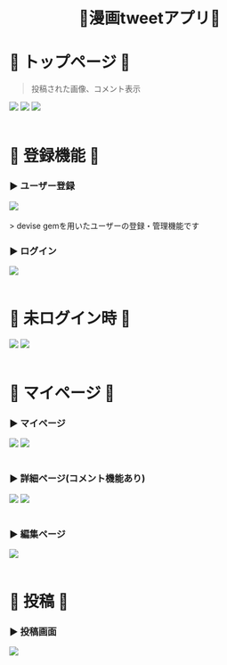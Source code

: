 <h1 align="center">🔶漫画tweetアプリ🔶</h1>

<!-- =========================== トップ ============================== -->

# 🔷 トップページ 🔷

> 投稿された画像、コメント表示

<img src=https://i.gyazo.com/ea79ae990656efa09df7594c42de5cc4.jpg>
<img src=https://i.gyazo.com/b1129b439d12144fc0c76c89c05bb012.jpg>
<img src=https://i.gyazo.com/928b2a48c418e13bd66a8b799db174b0.jpg>
<br><br>

<!-- =========================== ユーザー登録 ============================== -->

# 🔷 登録機能 🔷

### ▶ ユーザー登録

<img src=https://i.gyazo.com/11675b279e4ae001eec97193697b3c24.png>
<br><br>
> devise gemを用いたユーザーの登録・管理機能です

### ▶ ログイン

<img src=https://i.gyazo.com/238968d5cf8b6fd7a75593e35bf40e6a.png>
<br><br>

# 🔷 未ログイン時 🔷

<img src=https://i.gyazo.com/0f93dba2a3ba53f0acf218d8761fa33f.jpg>
<img src=https://i.gyazo.com/42b72cee45ef7fab8fab9d7678d1c328.jpg>
<br><br>
<!-- =========================== マイページ ============================== -->

# 🔷 マイページ 🔷

###  ▶ マイページ

<img src=https://i.gyazo.com/bd4a06cc8256098d13252038eaf9b90d.jpg>
<img src=https://i.gyazo.com/668d65972baf16ea46737c07a146e492.jpg>
<br><br>

###  ▶ 詳細ページ(コメント機能あり)

<img src=https://i.gyazo.com/48f354b0b275ac5372cfb2051a2a369c.jpg>
<img src=https://i.gyazo.com/c96cef05b3edeee2338fcaef294b4b5a.png>
<br><br>

###  ▶ 編集ページ

<img src=https://i.gyazo.com/eef9441cf9536b85d294d7bcb693f8f2.jpg>
<br><br>

# 🔷 投稿 🔷

###  ▶ 投稿画面
<img src=https://i.gyazo.com/bdc153876c5f723beb2f8591651dea75.jpg>
<br><br>



